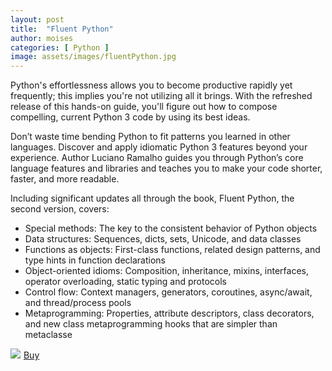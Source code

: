 ```yaml
---
layout: post
title:  "Fluent Python"
author: moises
categories: [ Python ]
image: assets/images/fluentPython.jpg
---
```


Python's effortlessness allows you to become productive rapidly yet frequently; this implies you're not utilizing all it brings. With the refreshed release of this hands-on guide, you'll figure out how to compose compelling, current Python 3 code by using its best ideas.

Don’t waste time bending Python to fit patterns you learned in other languages. Discover and apply idiomatic Python 3 features beyond your experience. Author Luciano Ramalho guides you through Python’s core language features and libraries and teaches you to make your code shorter, faster, and more readable.

Including significant updates all through the book, Fluent Python, the second version, covers:

- Special methods: The key to the consistent behavior of Python objects
- Data structures: Sequences, dicts, sets, Unicode, and data classes
- Functions as objects: First-class functions, related design patterns, and type hints in function declarations
- Object-oriented idioms: Composition, inheritance, mixins, interfaces, operator overloading, static typing and protocols
- Control flow: Context managers, generators, coroutines, async/await, and thread/process pools
- Metaprogramming: Properties, attribute descriptors, class decorators, and new class metaprogramming hooks that are simpler than metaclasse

<a href="https://www.amazon.de/-/en/Luciano-Ramalho/dp/1492056359?crid=122FWQZRUQCY9&keywords=Fluent+Python%2C+2.+Ausgabe&qid=1653085727&sprefix=fluent+python+2nd+edition%2Caps%2C137&sr=8-2&linkCode=li3&tag=mkgv89-21&linkId=4d485848d9ec8f5046c63053c759d591&language=en_GB&ref_=as_li_ss_il" target="_blank"><img border="0" src="//ws-eu.amazon-adsystem.com/widgets/q?_encoding=UTF8&ASIN=1492056359&Format=_SL250_&ID=AsinImage&MarketPlace=DE&ServiceVersion=20070822&WS=1&tag=mkgv89-21&language=en_GB" ></a><img src="https://ir-de.amazon-adsystem.com/e/ir?t=mkgv89-21&language=en_GB&l=li3&o=3&a=1492056359" width="1" height="1" border="0" alt="" style="border:none !important; margin:0px !important;" />
<a target="_blank" href="https://amzn.to/3MyGQx7" class="btn btn-danger">Buy</a>